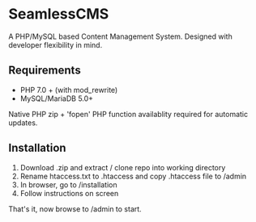 # SeamlessCMS
A PHP/MySQL based Content Management System. Designed with developer flexibility in mind.

## Requirements
* PHP 7.0 + (with mod_rewrite)
* MySQL/MariaDB 5.0+

Native PHP zip + 'fopen' PHP function availablity required for automatic updates.

## Installation
1. Download .zip and extract / clone repo into working directory
2. Rename htaccess.txt to .htaccess and copy .htaccess file to /admin
3. In browser, go to /installation
4. Follow instructions on screen

That's it, now browse to /admin to start.
